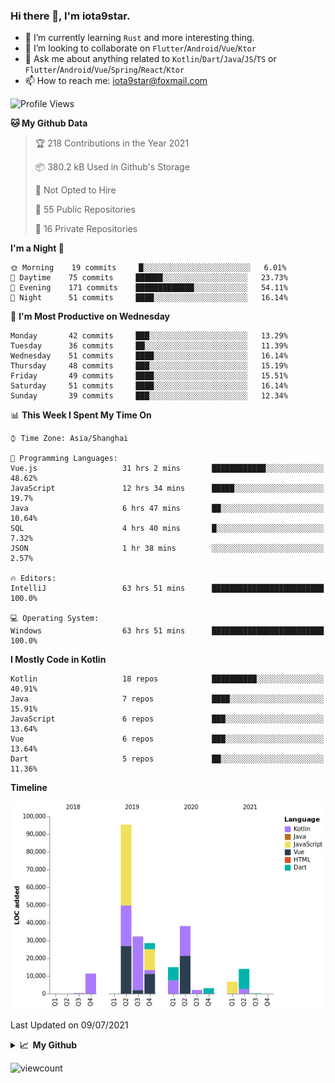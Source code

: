 ### Hi there 👋, I'm iota9star.

- 🌱 I’m currently learning `Rust` and more interesting thing.
- 👯 I’m looking to collaborate on `Flutter`/`Android`/`Vue`/`Ktor`
- 💬 Ask me about anything related to `Kotlin`/`Dart`/`Java`/`JS`/`TS` or `Flutter`/`Android`/`Vue`/`Spring`/`React`/`Ktor`
- 📫 How to reach me: [iota9star@foxmail.com](iota9star@foxmail.com)

<!--START_SECTION:waka-->
![Profile Views](http://img.shields.io/badge/Profile%20Views-4-blue)

**🐱 My Github Data** 

> 🏆 218 Contributions in the Year 2021
 > 
> 📦 380.2 kB Used in Github's Storage 
 > 
> 🚫 Not Opted to Hire
 > 
> 📜 55 Public Repositories 
 > 
> 🔑 16 Private Repositories  
 > 
**I'm a Night 🦉** 

```text
🌞 Morning    19 commits     █░░░░░░░░░░░░░░░░░░░░░░░░   6.01% 
🌆 Daytime    75 commits     ██████░░░░░░░░░░░░░░░░░░░   23.73% 
🌃 Evening    171 commits    █████████████░░░░░░░░░░░░   54.11% 
🌙 Night      51 commits     ████░░░░░░░░░░░░░░░░░░░░░   16.14%

```
📅 **I'm Most Productive on Wednesday** 

```text
Monday       42 commits     ███░░░░░░░░░░░░░░░░░░░░░░   13.29% 
Tuesday      36 commits     ██░░░░░░░░░░░░░░░░░░░░░░░   11.39% 
Wednesday    51 commits     ████░░░░░░░░░░░░░░░░░░░░░   16.14% 
Thursday     48 commits     ███░░░░░░░░░░░░░░░░░░░░░░   15.19% 
Friday       49 commits     ████░░░░░░░░░░░░░░░░░░░░░   15.51% 
Saturday     51 commits     ████░░░░░░░░░░░░░░░░░░░░░   16.14% 
Sunday       39 commits     ███░░░░░░░░░░░░░░░░░░░░░░   12.34%

```


📊 **This Week I Spent My Time On** 

```text
⌚︎ Time Zone: Asia/Shanghai

💬 Programming Languages: 
Vue.js                   31 hrs 2 mins       ████████████░░░░░░░░░░░░░   48.62% 
JavaScript               12 hrs 34 mins      █████░░░░░░░░░░░░░░░░░░░░   19.7% 
Java                     6 hrs 47 mins       ██░░░░░░░░░░░░░░░░░░░░░░░   10.64% 
SQL                      4 hrs 40 mins       █░░░░░░░░░░░░░░░░░░░░░░░░   7.32% 
JSON                     1 hr 38 mins        ░░░░░░░░░░░░░░░░░░░░░░░░░   2.57%

🔥 Editors: 
IntelliJ                 63 hrs 51 mins      █████████████████████████   100.0%

💻 Operating System: 
Windows                  63 hrs 51 mins      █████████████████████████   100.0%

```

**I Mostly Code in Kotlin** 

```text
Kotlin                   18 repos            ██████████░░░░░░░░░░░░░░░   40.91% 
Java                     7 repos             ████░░░░░░░░░░░░░░░░░░░░░   15.91% 
JavaScript               6 repos             ███░░░░░░░░░░░░░░░░░░░░░░   13.64% 
Vue                      6 repos             ███░░░░░░░░░░░░░░░░░░░░░░   13.64% 
Dart                     5 repos             ██░░░░░░░░░░░░░░░░░░░░░░░   11.36%

```


**Timeline**

![Chart not found](https://raw.githubusercontent.com/iota9star/iota9star/main/charts/bar_graph.png) 


 Last Updated on 09/07/2021
<!--END_SECTION:waka-->

<details>
  <summary><b>📈&nbsp;&nbsp;My Github</b></summary>
  <br/>
  <a href='https://profile.codersrank.io/user/iota9star/'>
  <img src='https://github-profile-trophy.vercel.app/?username=iota9star'>
  <img src='https://bad-apple-github-readme.vercel.app/api?show_bg=1&username=iota9star&hide_title=true'>
  <img src='http://cr-skills-chart-widget.azurewebsites.net/api/api?username=iota9star'>
  </a>
</details>


![viewcount](https://count.getloli.com/get/@iota9star?theme=rule34)
